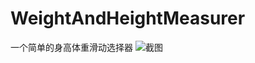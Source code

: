 # WeightAndHeightMeasurer

一个简单的身高体重滑动选择器
![截图](https://github.com/lovely3x/WeightAndHeightMeasurer/tree/master/screenshots/Screenshot_20160227-052600.png)